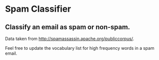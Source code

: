 # Spam Classifier

## Classify an email as spam or non-spam.

Data taken from http://spamassassin.apache.org/publiccorpus/.

Feel free to update the vocabulary list for high frequency words in a spam email.

